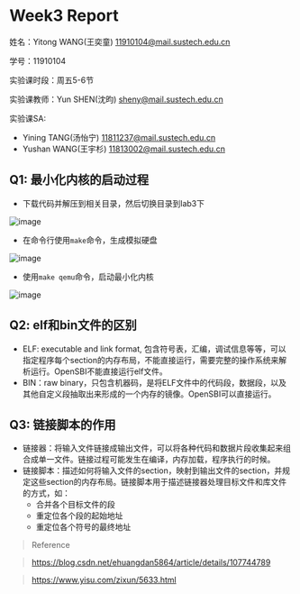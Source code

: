 # Week3 Report
姓名：Yitong WANG(王奕童) 11910104@mail.sustech.edu.cn

学号：11910104

实验课时段：周五5-6节

实验课教师：Yun SHEN(沈昀) sheny@mail.sustech.edu.cn

实验课SA:
- Yining TANG(汤怡宁) 11811237@mail.sustech.edu.cn
- Yushan WANG(王宇杉) 11813002@mail.sustech.edu.cn

## Q1: 最小化内核的启动过程
- 下载代码并解压到相关目录，然后切换目录到lab3下

![image](https://user-images.githubusercontent.com/64548919/156711083-fb11b8f7-f395-4aad-8b73-3097a97d2181.png)

- 在命令行使用```make```命令，生成模拟硬盘

![image](https://user-images.githubusercontent.com/64548919/156711214-dae10e11-ad7f-4342-ae08-912386c2b8e9.png)

- 使用```make qemu```命令，启动最小化内核

![image](https://user-images.githubusercontent.com/64548919/156711306-a9958eb8-e4bd-48d1-ae20-f34437548b7c.png)

## Q2: elf和bin文件的区别

- ELF: executable and link format, 包含符号表，汇编，调试信息等等，可以指定程序每个section的内存布局，不能直接运行，需要完整的操作系统来解析运行。OpenSBI不能直接运行elf文件。
- BIN：raw binary，只包含机器码，是将ELF文件中的代码段，数据段，以及其他自定义段抽取出来形成的一个内存的镜像。OpenSBI可以直接运行。

## Q3: 链接脚本的作用
- 链接器：将输入文件链接成输出文件，可以将各种代码和数据片段收集起来组合成单一文件。链接过程可能发生在编译，内存加载，程序执行的时候。
- 链接脚本：描述如何将输入文件的section，映射到输出文件的section，并规定这些section的内存布局。链接脚本用于描述链接器处理目标文件和库文件的方式，如：
  - 合并各个目标文件的段
  - 重定位各个段的起始地址
  - 重定位各个符号的最终地址

> Reference

> https://blog.csdn.net/ehuangdan5864/article/details/107744789

> https://www.yisu.com/zixun/5633.html
